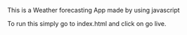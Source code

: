 This is a Weather forecasting App made by using javascript 

To run this simply go to index.html and click on go live.
